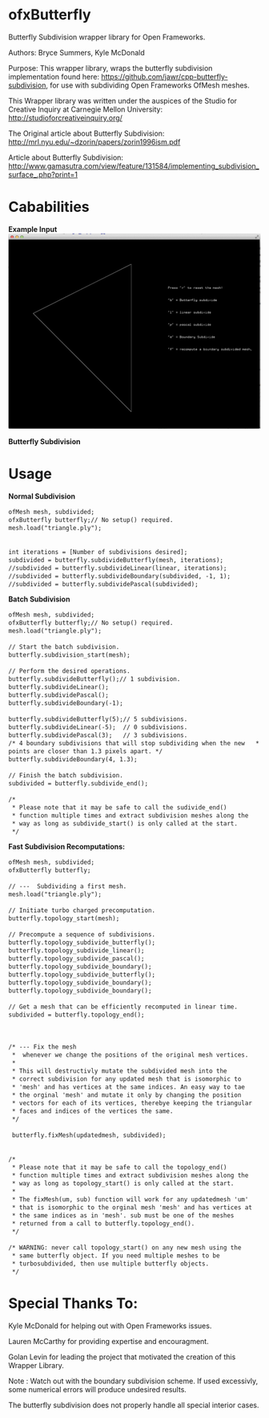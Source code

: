 ofxButterfly
============

Butterfly Subdivision wrapper library for Open Frameworks.

Authors: Bryce Summers, Kyle McDonald

Purpose: This wrapper library, wraps the butterfly subdivision implementation found here: https://github.com/jawr/cpp-butterfly-subdivision, for use with subdividing Open Frameworks OfMesh meshes.


This Wrapper library was written under the auspices of the Studio for Creative Inquiry at Carnegie Mellon University:
http://studioforcreativeinquiry.org/

The Original article about Butterfly Subdivision:
http://mrl.nyu.edu/~dzorin/papers/zorin1996ism.pdf

Article about Butterfly Subdivision:
http://www.gamasutra.com/view/feature/131584/implementing_subdivision_surface_.php?print=1


Cababilities
===

<B>Example Input</B>
![alt text](https://github.com/Bryce-Summers/ofxButterfly/blob/master/Images/_Input%20Triangle.png "Input Triangle")


<B>Butterfly Subdivision</B>



Usage
=====

<B>Normal Subdivision</B>

    ofMesh mesh, subdivided;
    ofxButterfly butterfly;// No setup() required.
    mesh.load("triangle.ply");
    
    
    int iterations = [Number of subdivisions desired];
    subdivided = butterfly.subdivideButterfly(mesh, iterations);
    //subdivided = butterfly.subdivideLinear(linear, iterations);
    //subdivided = butterfly.subdivideBoundary(subdivided, -1, 1);
    //subdivided = butterfly.subdividePascal(subdivided);
    

<B>Batch Subdivision</B>


    ofMesh mesh, subdivided;
    ofxButterfly butterfly;// No setup() required.
    mesh.load("triangle.ply");

    // Start the batch subdivision.
    butterfly.subdivision_start(mesh);
    
    // Perform the desired operations.
    butterfly.subdivideButterfly();// 1 subdivision.
    butterfly.subdivideLinear();
    butterfly.subdividePascal();
    butterfly.subdivideBoundary(-1);
    
    butterfly.subdivideButterfly(5);// 5 subdivisions.
    butterfly.subdivideLinear(-5);  // 0 subdivisions.
    butterfly.subdividePascal(3);   // 3 subdivisions.
    /* 4 boundary subdivisions that will stop subdividing when the new 	 * points are closer than 1.3 pixels apart. */
    butterfly.subdivideBoundary(4, 1.3);
    
    // Finish the batch subdivision.
    subdivided = butterfly.subdivide_end();
    
    /*
     * Please note that it may be safe to call the sudivide_end()
     * function multiple times and extract subdivision meshes along the
     * way as long as subdivide_start() is only called at the start.
     */

<B>Fast Subdivision Recomputations:</B>


    ofMesh mesh, subdivided;
    ofxButterfly butterfly;

    // ---  Subdividing a first mesh.
    mesh.load("triangle.ply");
    
    // Initiate turbo charged precomputation.
    butterfly.topology_start(mesh);
    
    // Precompute a sequence of subdivisions.
    butterfly.topology_subdivide_butterfly();
    butterfly.topology_subdivide_linear();
    butterfly.topology_subdivide_pascal();
    butterfly.topology_subdivide_boundary();
    butterfly.topology_subdivide_butterfly();
    butterfly.topology_subdivide_boundary();
    butterfly.topology_subdivide_boundary();
    
    // Get a mesh that can be efficiently recomputed in linear time.
    subdivided = butterfly.topology_end();
    
    
    
    /* --- Fix the mesh 
     *	whenever we change the positions of the original mesh vertices.
     *
     * This will destructivly mutate the subdivided mesh into the 
     * correct subdivision for any updated mesh that is isomorphic to 
     * 'mesh' and has vertices at the same indices. An easy way to tae 
     * the orginal 'mesh' and mutate it only by changing the position 
     * vectors for each of its vertices, therebye keeping the triangular 
     * faces and indices of the vertices the same.
     */
     
     butterfly.fixMesh(updatedmesh, subdivided);
     
     
    /*
     * Please note that it may be safe to call the topology_end()
     * function multiple times and extract subdivision meshes along the
     * way as long as topology_start() is only called at the start.
     *
     * The fixMesh(um, sub) function will work for any updatedmesh 'um' 
     * that is isomorphic to the orginal mesh 'mesh' and has vertices at 
     * the same indices as in 'mesh'. sub must be one of the meshes 
     * returned from a call to butterfly.topology_end().
     */

	/* WARNING: never call topology_start() on any new mesh using the 
	 * same butterfly object. If you need multiple meshes to be 
	 * turbosubdivided, then use multiple butterfly objects.
	 */




Special Thanks To:
=================
Kyle McDonald for helping out with Open Frameworks issues.

Lauren McCarthy for providing expertise and encouragment.

Golan Levin for leading the project that motivated the creation of this Wrapper Library.

Note : Watch out with the boundary subdivision scheme. If used excessivly, some numerical errors will produce undesired results.

The butterfly subdivision does not properly handle all special interior cases.